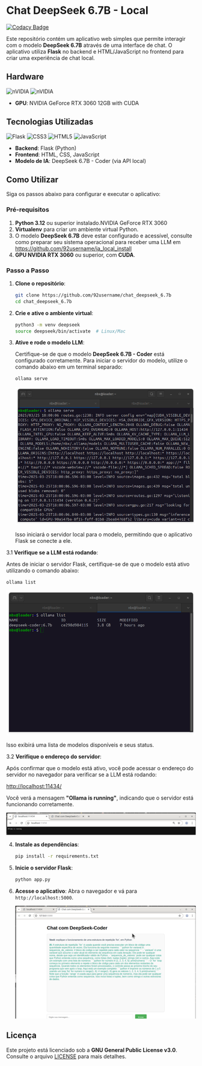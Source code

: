 # Chat DeepSeek 6.7B - Local

[![Codacy Badge](https://api.codacy.com/project/badge/Grade/de5ec8c7cf1a41ff8925a2ee5f9ee8cd)](https://app.codacy.com/gh/92username/chat_deepseek_6.7b?utm_source=github.com&utm_medium=referral&utm_content=92username/chat_deepseek_6.7b&utm_campaign=Badge_Grade)

Este repositório contém um aplicativo web simples que permite interagir com o modelo **DeepSeek 6.7B** através de uma interface de chat. O aplicativo utiliza **Flask** no backend e HTML/JavaScript no frontend para criar uma experiência de chat local.

## Hardware

![nVIDIA](https://img.shields.io/badge/nVIDIA-%2376B900.svg?style=for-the-badge&logo=nVIDIA&logoColor=white) ![nVIDIA](https://img.shields.io/badge/cuda-000000.svg?style=for-the-badge&logo=nVIDIA&logoColor=green) 

- **GPU**: NVIDIA GeForce RTX 3060 12GB with CUDA

## Tecnologias Utilizadas

![Flask](https://img.shields.io/badge/flask-%23000.svg?style=for-the-badge&logo=flask&logoColor=white) ![CSS3](https://img.shields.io/badge/css3-%231572B6.svg?style=for-the-badge&logo=css3&logoColor=white) ![HTML5](https://img.shields.io/badge/html5-%23E34F26.svg?style=for-the-badge&logo=html5&logoColor=white) ![JavaScript](https://img.shields.io/badge/JavaScript-323330?style=for-the-badge&logo=javascript&logoColor=F7DF1E)

- **Backend**: Flask (Python)
- **Frontend**: HTML, CSS, JavaScript
- **Modelo de IA**: DeepSeek 6.7B - Coder (via API local)

## Como Utilizar

Siga os passos abaixo para configurar e executar o aplicativo:

### Pré-requisitos

1. **Python 3.12** ou superior instalado.NVIDIA GeForce RTX 3060
2. **Virtualenv** para criar um ambiente virtual Python.
3. O modelo **DeepSeek 6.7B** deve estar configurado e acessível, consulte como preparar seu sistema operacional para receber uma LLM em <https://github.com/92username/ia_local_install>
4. **GPU NVIDIA RTX 3060** ou superior, com **CUDA**.

### Passo a Passo

1. **Clone o repositório**:

   ```bash
   git clone https://github.com/92username/chat_deepseek_6.7b
   cd chat_deepseek_6.7b
   ```

2. **Crie e ative o ambiente virtual**:

   ```bash
   python3 -m venv deepseek
   source deepseek/bin/activate  # Linux/Mac
   ```

3. **Ative e rode o modelo LLM**:

   Certifique-se de que o modelo **DeepSeek 6.7B - Coder** está configurado corretamente. Para iniciar o servidor do modelo, utilize o comando abaixo em um terminal separado:

   ```bash
   ollama serve
   ```

   ![Terminal](img/ollama_serve.png)

   Isso iniciará o servidor local para o modelo, permitindo que o aplicativo Flask se conecte a ele.

3.1 **Verifique se a LLM está rodando**:

   Antes de iniciar o servidor Flask, certifique-se de que o modelo está ativo utilizando o comando abaixo:  

   ```bash
   ollama list
   ```  

   ![$ ollama list](img/ollama_list.png)

   Isso exibirá uma lista de modelos disponíveis e seus status.

3.2 **Verifique o endereço do servidor**:

   Após confirmar que o modelo está ativo, você pode acessar o endereço do servidor no navegador para verificar se a LLM está rodando:  
      
   <http://localhost:11434/>
   
   Você verá a mensagem **"Ollama is running"**, indicando que o servidor está funcionando corretamente.

   ![Ollama is Running! ](img/ollama_is_running.png)

4. **Instale as dependências**:

   ```bash
   pip install -r requirements.txt
   ```
   
5. **Inicie o servidor Flask**:
   ```bash
   python app.py
   ```

6. **Acesse o aplicativo**:
   Abra o navegador e vá para `http://localhost:5000`.

   ![Front End](img/chat_fe.png)

## Licença

Este projeto está licenciado sob a **GNU General Public License v3.0**. Consulte o arquivo [LICENSE](LICENSE) para mais detalhes.
